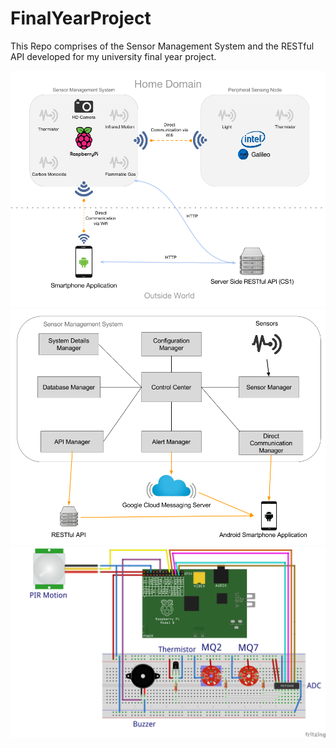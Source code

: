 FinalYearProject
================

This Repo comprises of the Sensor Management System and the RESTful API developed for my university 
final year project. 

![Image of System Arch](https://raw.githubusercontent.com/kpmmmurphy/FinalYearProject/master/assets/Open%20Day%20General%20System%20Diagram.png)
![Image of Sensor Management System Arch](https://raw.githubusercontent.com/kpmmmurphy/FinalYearProject/master/assets/Sensor%20Management%20System%20Diagram.png)
![Image of Sensor Management System Hardware Arch](https://raw.githubusercontent.com/kpmmmurphy/FinalYearProject/master/assets/schematic_rasp_bb.png)




